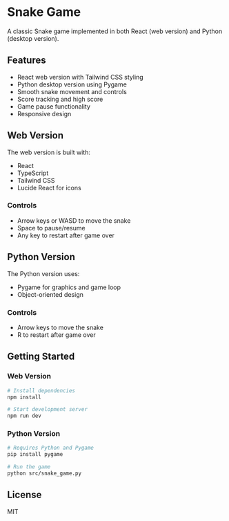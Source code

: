 # Snake Game

A classic Snake game implemented in both React (web version) and Python (desktop version).

## Features

- React web version with Tailwind CSS styling
- Python desktop version using Pygame
- Smooth snake movement and controls
- Score tracking and high score
- Game pause functionality
- Responsive design

## Web Version

The web version is built with:
- React
- TypeScript
- Tailwind CSS
- Lucide React for icons

### Controls
- Arrow keys or WASD to move the snake
- Space to pause/resume
- Any key to restart after game over

## Python Version

The Python version uses:
- Pygame for graphics and game loop
- Object-oriented design

### Controls
- Arrow keys to move the snake
- R to restart after game over

## Getting Started

### Web Version
```bash
# Install dependencies
npm install

# Start development server
npm run dev
```

### Python Version
```bash
# Requires Python and Pygame
pip install pygame

# Run the game
python src/snake_game.py
```

## License

MIT